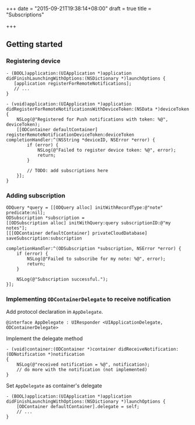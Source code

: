 +++
date = "2015-09-21T19:38:14+08:00"
draft = true
title = "Subscriptions"

+++

## Getting started

### Registering device

```obj-c
- (BOOL)application:(UIApplication *)application didFinishLaunchingWithOptions:(NSDictionary *)launchOptions {
   [application registerForRemoteNotifications];
   // ...
}
```

```obj-c
- (void)application:(UIApplication *)application didRegisterForRemoteNotificationsWithDeviceToken:(NSData *)deviceToken
{
    NSLog(@"Registered for Push notifications with token: %@", deviceToken);
    [[ODContainer defaultContainer] registerRemoteNotificationDeviceToken:deviceToken completionHandler:^(NSString *deviceID, NSError *error) {
        if (error) {
            NSLog(@"Failed to register device token: %@", error);
            return;
        }

        // TODO: add subscriptions here
    }];
}
```

### Adding subscription

```obj-c
ODQuery *query = [[ODQuery alloc] initWithRecordType:@"note" predicate:nil];
ODSubscription *subscription =
[[ODSubscription alloc] initWithQuery:query subscriptionID:@"my notes"];
[[[ODContainer defaultContainer] privateCloudDatabase] saveSubscription:subscription
                                                       completionHandler:^(ODSubscription *subscription, NSError *error) {
    if (error) {
        NSLog(@"Failed to subscribe for my note: %@", error);
        return;
    }

    NSLog(@"Subscription successful.");
}];
```

### Implementing `ODContainerDelegate` to receive notification

Add protocol declaration in `AppDelegate`.

```obj-c
@interface AppDelegate : UIResponder <UIApplicationDelegate, ODContainerDelegate>
```

Implement the delegate method

```obj-c
- (void)container:(ODContainer *)container didReceiveNotification:(ODNotification *)notification
{
    NSLog(@"received notification = %@", notification);
    // do more with the notification (not implemented)
}
```

Set `AppDelegate` as container's delegate

```obj-c
- (BOOL)application:(UIApplication *)application didFinishLaunchingWithOptions:(NSDictionary *)launchOptions {
    [ODContainer defaultContainer].delegate = self;
    // ...
}
```
